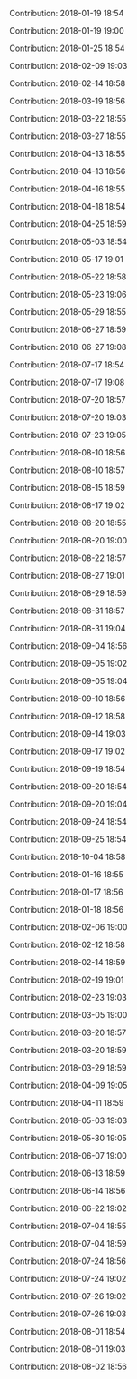 Contribution: 2018-01-19 18:54

Contribution: 2018-01-19 19:00

Contribution: 2018-01-25 18:54

Contribution: 2018-02-09 19:03

Contribution: 2018-02-14 18:58

Contribution: 2018-03-19 18:56

Contribution: 2018-03-22 18:55

Contribution: 2018-03-27 18:55

Contribution: 2018-04-13 18:55

Contribution: 2018-04-13 18:56

Contribution: 2018-04-16 18:55

Contribution: 2018-04-18 18:54

Contribution: 2018-04-25 18:59

Contribution: 2018-05-03 18:54

Contribution: 2018-05-17 19:01

Contribution: 2018-05-22 18:58

Contribution: 2018-05-23 19:06

Contribution: 2018-05-29 18:55

Contribution: 2018-06-27 18:59

Contribution: 2018-06-27 19:08

Contribution: 2018-07-17 18:54

Contribution: 2018-07-17 19:08

Contribution: 2018-07-20 18:57

Contribution: 2018-07-20 19:03

Contribution: 2018-07-23 19:05

Contribution: 2018-08-10 18:56

Contribution: 2018-08-10 18:57

Contribution: 2018-08-15 18:59

Contribution: 2018-08-17 19:02

Contribution: 2018-08-20 18:55

Contribution: 2018-08-20 19:00

Contribution: 2018-08-22 18:57

Contribution: 2018-08-27 19:01

Contribution: 2018-08-29 18:59

Contribution: 2018-08-31 18:57

Contribution: 2018-08-31 19:04

Contribution: 2018-09-04 18:56

Contribution: 2018-09-05 19:02

Contribution: 2018-09-05 19:04

Contribution: 2018-09-10 18:56

Contribution: 2018-09-12 18:58

Contribution: 2018-09-14 19:03

Contribution: 2018-09-17 19:02

Contribution: 2018-09-19 18:54

Contribution: 2018-09-20 18:54

Contribution: 2018-09-20 19:04

Contribution: 2018-09-24 18:54

Contribution: 2018-09-25 18:54

Contribution: 2018-10-04 18:58

Contribution: 2018-01-16 18:55

Contribution: 2018-01-17 18:56

Contribution: 2018-01-18 18:56

Contribution: 2018-02-06 19:00

Contribution: 2018-02-12 18:58

Contribution: 2018-02-14 18:59

Contribution: 2018-02-19 19:01

Contribution: 2018-02-23 19:03

Contribution: 2018-03-05 19:00

Contribution: 2018-03-20 18:57

Contribution: 2018-03-20 18:59

Contribution: 2018-03-29 18:59

Contribution: 2018-04-09 19:05

Contribution: 2018-04-11 18:59

Contribution: 2018-05-03 19:03

Contribution: 2018-05-30 19:05

Contribution: 2018-06-07 19:00

Contribution: 2018-06-13 18:59

Contribution: 2018-06-14 18:56

Contribution: 2018-06-22 19:02

Contribution: 2018-07-04 18:55

Contribution: 2018-07-04 18:59

Contribution: 2018-07-24 18:56

Contribution: 2018-07-24 19:02

Contribution: 2018-07-26 19:02

Contribution: 2018-07-26 19:03

Contribution: 2018-08-01 18:54

Contribution: 2018-08-01 19:03

Contribution: 2018-08-02 18:56

